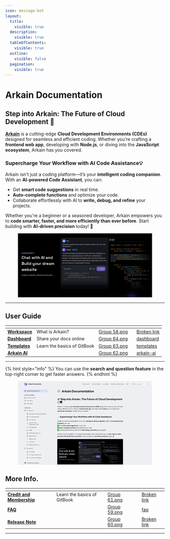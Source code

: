 ```yaml
---
icon: message-bot
layout:
  title:
    visible: true
  description:
    visible: true
  tableOfContents:
    visible: true
  outline:
    visible: false
  pagination:
    visible: true
---
```


# Arkain Documentation

## **Step into Arkain: The Future of Cloud Development** 🚀&#x20;

[**Arkain**](https://arkain.io) is a cutting-edge **Cloud Development Environments (CDEs)** designed for seamless and efficient coding. Whether you're crafting a **frontend web app**, developing with **Node.js**, or diving into the **JavaScript ecosystem**, Arkain has you covered.

### **Supercharge Your Workflow with AI Code Assistance**💡&#x20;

Arkain isn't just a coding platform—it’s your **intelligent coding companion**. With an **AI-powered Code Assistant**, you can:

* Get **smart code suggestions** in real time.
* **Auto-complete functions** and optimize your code.
* Collaborate effortlessly with AI to **write, debug, and refine** your projects.

Whether you're a beginner or a seasoned developer, Arkain empowers you to **code smarter, faster, and more efficiently than ever before**. Start building with **AI-driven precision** today! 🚀

<figure><img src=".gitbook/assets/image (25).png" alt=""><figcaption></figcaption></figure>



***

## User Guide

<table data-card-size="large" data-view="cards" data-full-width="false"><thead><tr><th></th><th data-hidden></th><th data-hidden data-card-cover data-type="files"></th><th data-hidden></th><th data-hidden data-card-target data-type="content-ref"></th></tr></thead><tbody><tr><td><a href="user-guide/workspace/"><strong>Workspace</strong></a></td><td>What is Arkain?</td><td><a href=".gitbook/assets/Group 58.png">Group 58.png</a></td><td></td><td><a href="broken-reference">Broken link</a></td></tr><tr><td><a href="user-guide/dashboard/"><strong>Dashboard</strong></a></td><td>Share your docs online</td><td><a href=".gitbook/assets/Group 64.png">Group 64.png</a></td><td></td><td><a href="user-guide/dashboard/">dashboard</a></td></tr><tr><td><a href="user-guide/templates/"><strong>Templates</strong></a></td><td>Learn the basics of GitBook</td><td><a href=".gitbook/assets/Group 63.png">Group 63.png</a></td><td></td><td><a href="user-guide/templates/">templates</a></td></tr><tr><td><a href="user-guide/arkain-ai/"><strong>Arkain AI</strong></a></td><td></td><td><a href=".gitbook/assets/Group 62.png">Group 62.png</a></td><td></td><td><a href="user-guide/arkain-ai/">arkain-ai</a></td></tr></tbody></table>

***

{% hint style="info" %}
You can use the **search and question feature** in the top-right corner to get faster answers.
{% endhint %}

<figure><img src=".gitbook/assets/2025-02-0111.24.56-ezgif.com-video-to-gif-converter.gif" alt=""><figcaption></figcaption></figure>

## More Info.

<table data-view="cards" data-full-width="false"><thead><tr><th></th><th data-hidden></th><th data-hidden data-card-cover data-type="files"></th><th data-hidden></th><th data-hidden data-card-target data-type="content-ref"></th></tr></thead><tbody><tr><td><a href="credit-and-membership/credit.md"><strong>Credit and Membership</strong></a></td><td>Learn the basics of GitBook</td><td><a href=".gitbook/assets/Group 61.png">Group 61.png</a></td><td></td><td><a href="broken-reference">Broken link</a></td></tr><tr><td><a href="broken-reference"><strong>FAQ</strong></a></td><td></td><td><a href=".gitbook/assets/Group 59.png">Group 59.png</a></td><td></td><td><a href="faq/faq/">faq</a></td></tr><tr><td><a href="whats-new/arkain-release-note/"><strong>Release Note</strong></a></td><td></td><td><a href=".gitbook/assets/Group 60.png">Group 60.png</a></td><td></td><td><a href="broken-reference">Broken link</a></td></tr></tbody></table>

***
